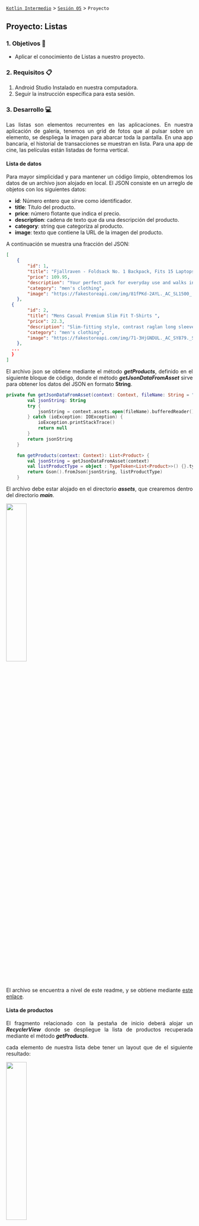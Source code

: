 [`Kotlin Intermedio`](../../Readme.md) > [`Sesión 05`](../Readme.md) > `Proyecto`

## Proyecto: Listas

<div style="text-align: justify;">

### 1. Objetivos :dart:

- Aplicar el conocimiento de Listas a nuestro proyecto.

### 2. Requisitos :clipboard:

1. Android Studio Instalado en nuestra computadora.
2. Seguir la instrucción específica para esta sesión.

### 3. Desarrollo :computer:

Las listas son elementos recurrentes en las aplicaciones. En nuestra aplicación de galería, tenemos un grid de fotos que al pulsar sobre un elemento, se despliega la imagen para abarcar toda la pantalla. En una app bancaria, el historial de transacciones se muestran en lista. Para una app de cine, las películas están listadas de forma vertical. 



#### Lista de datos

Para mayor simplicidad y para mantener un código limpio, obtendremos los datos de un archivo json alojado en local. El JSON consiste en un arreglo de objetos con los siguientes datos:

* **id**: Número entero que sirve como identificador.
* **title**: Título del producto.
* **price**: número flotante que indica el precio. 
* **description**: cadena de texto que da una descripción del producto.
* **category**: string que categoriza al producto.
* **image**: texto que contiene la URL de la imagen del producto.

A continuación se muestra una fracción del JSON:

```json
[
    {
        "id": 1,
        "title": "Fjallraven - Foldsack No. 1 Backpack, Fits 15 Laptops",
        "price": 109.95,
        "description": "Your perfect pack for everyday use and walks in the forest. Stash your laptop (up to 15 inches) in the padded sleeve, your everyday",
        "category": "men's clothing",
        "image": "https://fakestoreapi.com/img/81fPKd-2AYL._AC_SL1500_.jpg"
    },
  {
        "id": 2,
        "title": "Mens Casual Premium Slim Fit T-Shirts ",
        "price": 22.3,
        "description": "Slim-fitting style, contrast raglan long sleeve, three-button henley placket, light weight & soft fabric for breathable and comfortable wearing. And Solid stitched shirts with round neck made for durability and a great fit for casual fashion wear and diehard baseball fans. The Henley style round neckline includes a three-button placket.",
        "category": "men's clothing",
        "image": "https://fakestoreapi.com/img/71-3HjGNDUL._AC_SY879._SX._UX._SY._UY_.jpg"
    },
  ...
  }
]
```



El archivo json se obtiene mediante el método ___getProducts___, definido en el siguiente bloque de código, donde el método ___getJsonDataFromAsset___ sirve para obtener los datos del JSON en formato __String__.

```kotlin
private fun getJsonDataFromAsset(context: Context, fileName: String = "products.json"): String? {
        val jsonString: String
        try {
            jsonString = context.assets.open(fileName).bufferedReader().use { it.readText() }
        } catch (ioException: IOException) {
            ioException.printStackTrace()
            return null
        }
        return jsonString
    }

    fun getProducts(context: Context): List<Product> {
        val jsonString = getJsonDataFromAsset(context)
        val listProductType = object : TypeToken<List<Product>>() {}.type
        return Gson().fromJson(jsonString, listProductType)
    }
```



El archivo debe estar alojado en el directorio ___assets___, que crearemos dentro del directorio ***main***.

<img src="images/assets.png" width="33%">



El archivo se encuentra a nivel de este readme, y se obtiene mediante [este enlace](./products.json). 

#### Lista de productos

El fragmento relacionado con la pestaña de inicio deberá alojar un ___RecyclerView___ donde se despliegue la lista de productos recuperada mediante el método ___getProducts___. 

cada elemento de nuestra lista debe tener un layout que de el siguiente resultado: 

<img src="images/list-item.png" width="33%">

En este elemento podemos observar un *View* con cinco estrellas y a su derecha, un número; estos representan la calificación del producto y el número de calificaciones respectivamente. Estos datos no están dentro del JSON, por lo que lo generaremos de manera aleatoria.



La lista de productos debe verse así:

<img src="images/list.png" width="33%">



#### Detalle del producto

Al dar click sobre algún elemento de la lista, la app deberá dirigirnos al detalle del producto, que se desplegará de la siguiente forma:

<img src="images/detail.png" width="33%">

Como ejemplo, la pantalla se verá así:

<img src="images/detail-1.png" width="49%"><img src="images/detail-2.png" width="49%">



Al dar click sobre el botón __Agregar carrito__, nos debe llevar a la pestaña de carrito.



#### Resultado final

<img src="images/lists.gif" width="40%">

### Recursos

* El ___View___ para desplegar la calificación mediante estrellas se llama ___RatingBar___, y se utiliza de la siguiente forma:

  ```xml
  <RatingBar
     ...
      style="@android:style/Widget.Material.RatingBar.Small"
      android:layout_width="wrap_content"
      android:layout_height="wrap_content"
     />
  ```

  Donde el estilo determina el tamaño de las estrellas.

* [Este enlace](./products.json) nos lleva al archivo JSON para la lista de productos.

* Los íconos de gps y vehículo en la pantalla de detalle, se obtienen del vector asset studio.

[`Anterior`](../Reto-03/Readme.md) | [`Siguiente`](../Readme.md)




</div>
